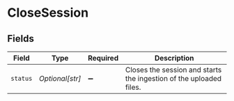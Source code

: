 # CloseSession


## Fields

| Field                                                              | Type                                                               | Required                                                           | Description                                                        |
| ------------------------------------------------------------------ | ------------------------------------------------------------------ | ------------------------------------------------------------------ | ------------------------------------------------------------------ |
| `status`                                                           | *Optional[str]*                                                    | :heavy_minus_sign:                                                 | Closes the session and starts the ingestion of the uploaded files. |